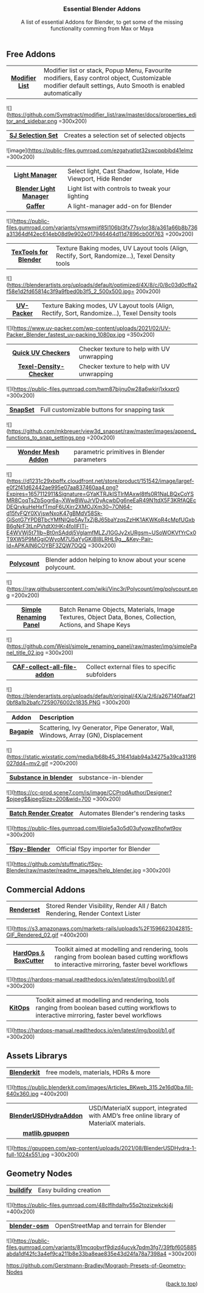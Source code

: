 <div id="top"></div>


<br />
<div align="center">

<h3 align="center">Essential Blender Addons</h3>

  <p align="center">
    A list of essential Addons for Blender, to get some of the missing functionality comming from Max or Maya
    <br />
    <br />
  </p>
</div>

<!-- CONTACT -->
## Free Addons


| | | |
|:----------------:| :-------------| :-------------|
| [**Modifier List**](https://github.com/Symstract/modifier_list)| Modifier list or stack, Popup Menu, Favourite modifiers, Easy control object, Customizable modifier default settings, Auto Smooth is enabled automatically |  |  

![](https://github.com/Symstract/modifier_list/raw/master/docs/properties_editor_and_sidebar.png =300x200)


| | | |
|:----------------:| :-------------| :-------------|
| [**SJ Selection Set**](https://github.com/Symstract/modifier_list)| Creates a selection set of selected objects |  |  

![image](https://public-files.gumroad.com/ezgatyatlpt32swcppbjbd41elmz =300x200)


| | | |
|:----------------:| :-------------| :-------------|
| [**Light Manager**](https://coreycorza.gumroad.com/l/light_manager)|  Select light, Cast Shadow, Isolate, Hide Viewport, Hide Render |  |  
| [**Blender Light Manager**](https://engelik.gumroad.com/l/DQNYI)| Light list with controls to tweak your lighting  |  |  
| [**Gaffer**](https://github.com/gregzaal/Gaffer)| A light-manager add-on for Blender   |  |  

![](https://public-files.gumroad.com/variants/ymswmiif85l106bl3fx77sylor38/a361a66b8b736a31364df42ec614eb08d9e902e017946464d11d7896cb00f763 =200x200)


| | | |
|:----------------:| :-------------| :-------------|
| [**TexTools for Blender**](https://github.com/SavMartin/TexTools-Blender)| Texture Baking modes, UV Layout tools (Align, Rectify, Sort, Randomize...), Texel Density tools  |  |  

![](https://blenderartists.org/uploads/default/optimized/4X/8/c/0/8c03d0cffa2f58e1d2fd65814c3f9a9fbed0b3f5_2_500x500.jpg= 200x200)


| | | |
|:----------------:| :-------------| :-------------|
| [**UV-Packer**](https://www.uv-packer.com/blender/)| Texture Baking modes, UV Layout tools (Align, Rectify, Sort, Randomize...), Texel Density tools  |  |  

![](https://www.uv-packer.com/wp-content/uploads/2021/02/UV-Packer_Blender_fastest_uv-packing_1080px.jpg =350x200)


| | | |
|:----------------:| :-------------| :-------------|
| [**Quick UV Checkers**](https://amanbairwal.gumroad.com/l/QUVCheckers)| Checker texture to help with UV unwrapping |  |  
| [**Texel-Density-Checker**](https://github.com/mrven/Blender-Texel-Density-Checker)| Checker texture to help with UV unwrapping |  |  

![](https://public-files.gumroad.com/twm87bijnu0w28a6wkirj1xkxpr0 =300x200)


| | | |
|:----------------:| :-------------| :-------------|
| [**SnapSet**](https://github.com/mkbreuer/view3d_snapset/releases)| Full customizable buttons for snapping task  |  |  

![](https://github.com/mkbreuer/view3d_snapset/raw/master/images/append_functions_to_snap_settings.png =200x200)


| | | |
|:----------------:| :-------------| :-------------|
| [**Wonder Mesh Addon**](https://github.com/specoolar/Blender-BakeLab2)|  parametric primitives in Blender parameters  |  |  

![](https://d1231c29xbpffx.cloudfront.net/store/product/151542/image/largef-e0f2f41d62442ae995e07aa837460aa4.png?Expires=1657112911&Signature=GYaKTRJkISTIrMAxwl8tfs0R1NaLBQxCoYSMR8CoqTsZbSogr6a~XWwBWuJrVDyAcwbDg6neEaR49N1tdX5F3KRfAQEcDEQrvkuHeHxfTmqF6UXirr2XMOJXm30~7ON64-d15fvFQY0XVjswNxoK47gBMdV58Sk-GjSotG7YPDBTbcYMfNIQip5AyTxZjBJ65baYzqsZzHK1AKWKoR4cMpfUGxbB6gNrF3tLnPVtdtXtHKr4foIIFITj-E4WVWj5t71lb~Bt0nSAddj5VglamfMLZJ1GGJy2xURgsm~USoWOKVfYrCx0T9XW5P9MGgiOWyoM7U5aYyGKiBl8LRHL9g__&Key-Pair-Id=APKAIN6COYBF3ZQW7OQQ =300x200)


| | | |
|:----------------:| :-------------| :-------------|
| [**Polycount**](https://github.com/Vinc3r/Polycount)| Blender addon helping to know about your scene polycount. |  |  

![](https://raw.githubusercontent.com/wiki/Vinc3r/Polycount/img/polycount.png =200x200)


| | | |
|:----------------:| :-------------| :-------------|
| [**Simple Renaming Panel**](https://github.com/Weisl/simple_renaming_panel)| Batch Rename Objects, Materials, Image Textures, Object Data, Bones, Collection, Actions, and Shape Keys |  |  

![](https://github.com/Weisl/simple_renaming_panel/raw/master/img/simplePanel_title_02.jpg =300x200)


| | | |
|:----------------:| :-------------| :-------------|
| [**CAF-collect-all-file-addon**](https://github.com/samytichadou/CAF-collect-all-file-addon)| Collect external files to specific subfolders|  |  

![](https://blenderartists.org/uploads/default/original/4X/a/2/6/a267140faaf210bf8a1b2bafc7259076002c1835.PNG =300x200)



| Addon | Description | |
|:----------------:| :-------------| :-------------|
| [**Bagapie**](https://www.f12studio.fr/bagapiev6)| Scattering, Ivy Generator, Pipe Generator, Wall, Windows, Array (GN), Displacement | |

![](https://static.wixstatic.com/media/b68b45_31641dab94a34275a39ca313f6027dd4~mv2.gif =200x200)


| | | |
|:----------------:| :-------------| :-------------|
| [**Substance in blender**](https://substance3d.adobe.com/plugins/substance-in-blender/) | substance-in-blender |  |  

![](https://cc-prod.scene7.com/is/image/CCProdAuthor/Designer?$pjpeg$&jpegSize=200&wid=700 =300x200)

| | | |
|:----------------:| :-------------| :-------------|
| [**Batch Render Creator**](https://blender-addons.gumroad.com/l/kAloE) | Automates Blender's rendering tasks |  |  

![](https://public-files.gumroad.com/6lqie5a3o5d03ufyowz6hofwt9ov =300x200)


| | | |
|:----------------:| :-------------| :-------------|
| [**fSpy-Blender**](https://github.com/stuffmatic/fSpy-Blender) | Official fSpy importer for Blender|  |  

![](https://github.com/stuffmatic/fSpy-Blender/raw/master/readme_images/help_blender.jpg =300x200)


## Commercial Addons

| | | |
|:----------------:| :-------------| :-------------|
| [**Renderset**](https://blendermarket.com/products/render-manager-addon-renderset)| Stored Render Visibility, Render All / Batch Rendering, Render Context Lister |  |  

![](https://s3.amazonaws.com/markets-rails/uploads%2F1596623042815-GIF_Rendered_02.gif =400x200)


| | | |
|:----------------:| :-------------| :-------------|
| [**HardOps** & **BoxCutter**](https://masterxeon1001.gumroad.com/l/hardops)| Toolkit aimed at modelling and rendering, tools ranging from boolean based cutting workflows to interactive mirroring, faster bevel workflows |  |  

![](https://hardops-manual.readthedocs.io/en/latest/img/bool/b1.gif =300x200)


| | | |
|:----------------:| :-------------| :-------------|
| [**KitOps**](https://masterxeon1001.gumroad.com/l/hardops)| Toolkit aimed at modelling and rendering, tools ranging from boolean based cutting workflows to interactive mirroring, faster bevel workflows |  |  

![](https://hardops-manual.readthedocs.io/en/latest/img/bool/b1.gif =300x200)


## Assets Librarys

| | | |
|:----------------:| :-------------| :-------------|
| [**Blenderkit**](https://www.blenderkit.com/get-blenderkit/)| free models, materials, HDRs & more |  |  

![](https://public.blenderkit.com/images/Articles_BKweb_315.2e16d0ba.fill-640x360.jpg =400x200)


| | | |
|:----------------:| :-------------| :-------------|
| [**BlenderUSDHydraAddon**](https://github.com/GPUOpen-LibrariesAndSDKs/BlenderUSDHydraAddon)|  USD/MaterialX support, integrated with AMD’s free online library of MaterialX materials.|  |  
| [**matlib.gpuopen**](https://matlib.gpuopen.com/main/materials/all)|    |  |  

![](https://gpuopen.com/wp-content/uploads/2021/08/BlenderUSDHydra-1-full-1024x551.jpg =300x200)






## Geometry Nodes


| | | |
|:----------------:| :-------------| :-------------|
| [**buildify**](https://paveloliva.gumroad.com/l/buildify)| Easy building creation |  |  

![](https://public-files.gumroad.com/48clflhdalhv55q2tozjzwkckj4j =400x200)


| | | |
|:----------------:| :-------------| :-------------|
| [**blender-osm**](https://prochitecture.gumroad.com/l/blender-osm)|  OpenStreetMap and terrain for Blender|  |  

![](https://public-files.gumroad.com/variants/81mcqobyrf9dizd4ucvk7pdm3fg7/39fbf605885abda1df42fc3a4ef9ca211b8e33ba8eae835e43d24fa78a7398a4 =300x200)



https://github.com/Gerstmann-Bradley/Mograph-Presets-of-Geometry-Nodes




<p align="right">(<a href="#top">back to top</a>)</p>


